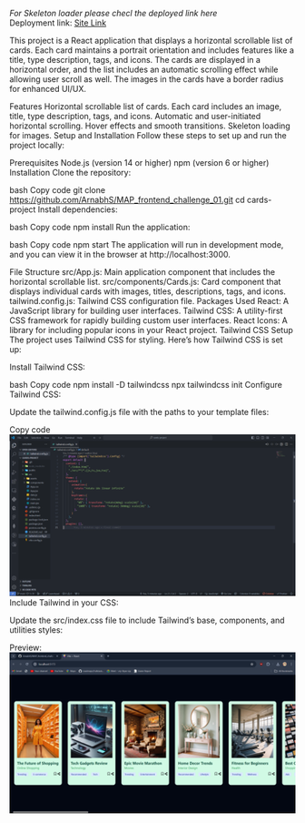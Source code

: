 *For Skeleton loader please checl the deployed link here*  
Deployment link: <a href="https://verdant-kelpie-273fed.netlify.app/"> Site Link</a>


This project is a React application that displays a horizontal scrollable list of cards. Each card maintains a portrait orientation and includes features like a title, type description, tags, and icons. The cards are displayed in a horizontal order, and the list includes an automatic scrolling effect while allowing user scroll as well. The images in the cards have a border radius for enhanced UI/UX.

Features
Horizontal scrollable list of cards.
Each card includes an image, title, type description, tags, and icons.
Automatic and user-initiated horizontal scrolling.
Hover effects and smooth transitions.
Skeleton loading for images.
Setup and Installation
Follow these steps to set up and run the project locally:

Prerequisites
Node.js (version 14 or higher)
npm (version 6 or higher)
Installation
Clone the repository:

bash
Copy code
git clone https://github.com/ArnabhS/MAP_frontend_challenge_01.git
cd cards-project
Install dependencies:

bash
Copy code
npm install
Run the application:

bash
Copy code
npm start
The application will run in development mode, and you can view it in the browser at http://localhost:3000.

File Structure
src/App.js: Main application component that includes the horizontal scrollable list.
src/components/Cards.js: Card component that displays individual cards with images, titles, descriptions, tags, and icons.
tailwind.config.js: Tailwind CSS configuration file.
Packages Used
React: A JavaScript library for building user interfaces.
Tailwind CSS: A utility-first CSS framework for rapidly building custom user interfaces.
React Icons: A library for including popular icons in your React project.
Tailwind CSS Setup
The project uses Tailwind CSS for styling. Here’s how Tailwind CSS is set up:

Install Tailwind CSS:

bash
Copy code
npm install -D tailwindcss
npx tailwindcss init
Configure Tailwind CSS:

Update the tailwind.config.js file with the paths to your template files:

Copy code
<img src ="./src/assets/read.png"/>
Include Tailwind in your CSS:

Update the src/index.css file to include Tailwind’s base, components, and utilities styles:

Preview:
<img src="./src/assets/preview.png" />
